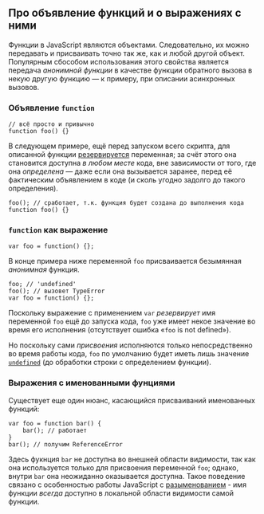## Про объявление функций и о выражениях с ними

Функции в JavaScript являются объектами. Следовательно, их можно передавать и присваивать точно так же, как и любой другой объект. Популярным сбособом использования этого свойства является передача *анонимной функции* в качестве функции обратного вызова в некую другую функцию — к примеру, при описании асинхронных вызовов.

### Объявление `function`

    // всё просто и привычно
    function foo() {}

В следующем примере, ещё перед запуском всего скрипта, для описанной функции [резервируется](#function.scopes) переменная; за счёт этого она становится доступна *в любом месте* кода, вне зависимости от того, где она *определена* — даже если она вызывается заранее, перед её фактическим объявлением в коде (и сколь угодно задолго до такого определения).


    foo(); // сработает, т.к. функция будет создана до выполнения кода
    function foo() {}

### `function` как выражение

    var foo = function() {};

В конце примера ниже переменной `foo` присваивается безымянная *анонимная* функция.

    foo; // 'undefined'
    foo(); // вызовет TypeError
    var foo = function() {};

Поскольку выражение с применением `var` *резервирует* имя переменной `foo` ещё до запуска кода, `foo` уже имеет некое значение во время его исполнения (отсутствует ошибка «`foo` is not defined»).

Но поскольку сами *присвоения* исполняются только непосредственно во время работы кода, `foo` по умолчанию будет иметь лишь значение [`undefined`](#core.undefined) (до обработки строки с определением функции).

### Выражения с именованными фунциями

Существует еще один нюанс, касающийся присваиваний именованных функций:

    var foo = function bar() {
        bar(); // работает
    }
    bar(); // получим ReferenceError

Здесь фукнция `bar` не доступна во внешней области видимости, так как она используется только для присвоения переменной `foo`; однако, внутри `bar` она неожиданно оказывается доступна. Такое поведение связано с особенностью работы JavaScript с [разыменованием](#function.scopes) - имя функции *всегда* доступно в локальной области видимости самой функции.

